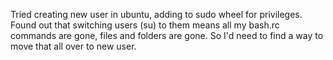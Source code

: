 Tried creating new user in ubuntu, adding to sudo wheel for privileges. Found out that switching users (su) to them means all my bash.rc commands are gone, files and folders are gone. So I'd need to find a way to move that all over to new user.